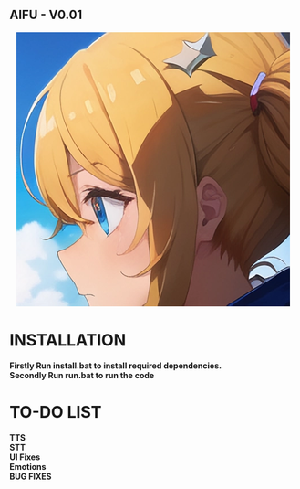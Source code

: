 ## AIFU - V0.01
<div align="center">
  <img src="https://github.com/DeoDorqnt387/AIFU/blob/main/images/g(1).png">
</div>

# INSTALLATION
<p>
  <b>
Firstly Run install.bat to install required dependencies.
<br>
Secondly Run run.bat to run the code
</b>
</p>

# TO-DO LIST
<b>
<p>
TTS
  <br>
STT
  <br>
UI Fixes
  <br>
Emotions
  <br>
BUG FIXES
</p>
</b>

